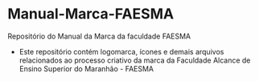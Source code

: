 # Manual-Marca-FAESMA
Repositório do Manual da Marca da faculdade FAESMA

- Este repositório contém logomarca, ícones e demais arquivos relacionados ao processo criativo da marca da Faculdade Alcance de Ensino Superior do Maranhão - FAESMA
